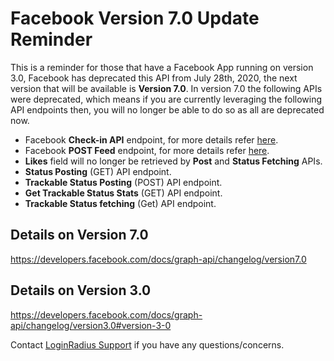 # Facebook Version 7.0 Update Reminder

This is a reminder for those that have a Facebook App running on version 3.0, Facebook has deprecated this API from July 28th, 2020, the next version that will be available is **Version 7.0**. In version 7.0 the following APIs were deprecated, which means if you are currently leveraging the following API endpoints then, you will no longer be able to do so as all are deprecated now. 

* Facebook **Check-in API** endpoint, for more details refer [here](https://developers.facebook.com/docs/graph-api/changelog/4-30-2019-endpoint-deprecations).
* Facebook **POST Feed** endpoint, for more details refer [here](https://developers.facebook.com/docs/graph-api/reference/v7.0/user/feed).
* **Likes** field will no longer be retrieved by **Post** and **Status Fetching** APIs.
* **Status Posting** (GET) API endpoint.
* **Trackable Status Posting** (POST) API endpoint.
* **Get Trackable Status Stats** (GET) API endpoint. 
* **Trackable Status fetching** (Get) API endpoint.

## Details on Version 7.0

https://developers.facebook.com/docs/graph-api/changelog/version7.0

## Details on Version 3.0

https://developers.facebook.com/docs/graph-api/changelog/version3.0#version-3-0

Contact [LoginRadius Support](https://adminconsole.loginradius.com/support/tickets/open-a-new-ticket) if you have any questions/concerns.
